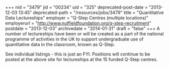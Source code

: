 +++
nid = "3479"
jid = "00234"
uid = "325"
deprecated-post-date = "2013-12-03 13:45"
deprecated-path = "/resources/jobs/3479"
title = "Quantitative Data Lectureships"
employer = "Q-Step Centres (multiple locations)"
employerurl = "http://www.nuffieldfoundation.org/q-step-recruitment"
postdate = "2013-12-03"
archivedate = "2014-01-31"
draft = "false"
+++
A number of lectureships have been or will be created as a part of the
national programme of activities in the UK to support undergraduate use
of quantitative data in the classroom, known as Q-Step.

See individual listings - this is just an FYI. Positions will continue
to be posted at the above site for lectureships at the 15 funded Q-Step
centres.
  

